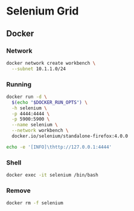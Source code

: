# Selenium Grid

## Docker

### Network

```sh
docker network create workbench \
  --subnet 10.1.1.0/24
```

### Running

```sh
docker run -d \
  $(echo "$DOCKER_RUN_OPTS") \
  -h selenium \
  -p 4444:4444 \
  -p 5900:5900 \
  --name selenium \
  --network workbench \
  docker.io/selenium/standalone-firefox:4.0.0
```

```sh
echo -e '[INFO]\thttp://127.0.0.1:4444'
```

### Shell

```sh
docker exec -it selenium /bin/bash
```

### Remove

```sh
docker rm -f selenium
```

